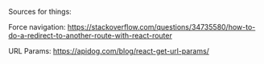 Sources for things:

Force navigation:
https://stackoverflow.com/questions/34735580/how-to-do-a-redirect-to-another-route-with-react-router

URL Params:
https://apidog.com/blog/react-get-url-params/
